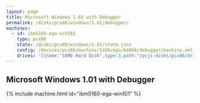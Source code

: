 ```yaml
---
layout: page
title: Microsoft Windows 1.01 with Debugger
permalink: /disks/pcx86/windows/1.01/debugger/
machines:
  - id: ibm5160-ega-win101
    type: pcx86
    state: /disks/pcx86/windows/1.01/state.json
    config: /devices/pcx86/machine/5160/ega/640kb/debugger/machine.xml
    drives: '[{name:"10Mb Hard Disk",type:3,path:"/pcjs-disks/pcx86/drives/10mb/PCDOS200-WIN101-EGA.json"}]'
---
```


Microsoft Windows 1.01 with Debugger
------------------------------------

{% include machine.html id="ibm5160-ega-win101" %}

